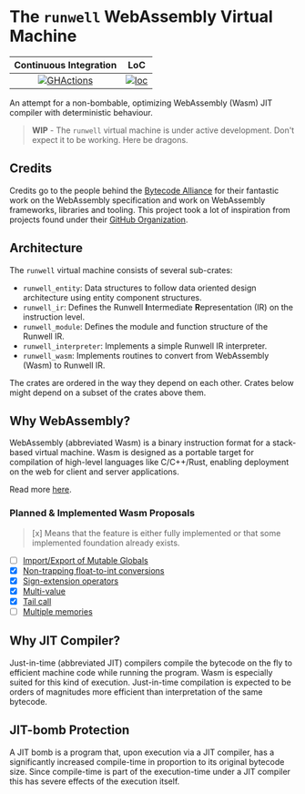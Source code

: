 # The `runwell` WebAssembly Virtual Machine

|   Continuous Integration  |       LoC        |
|:-------------------------:|:----------------:|
| [![GHActions][A1]][A2]    | [![loc][B1]][B2] |

[A1]: https://github.com/Robbepop/runwell/workflows/Rust%20-%20Continuous%20Integration/badge.svg?branch=master&event=push
[A2]: https://github.com/Robbepop/runwell/actions?query=workflow%3A%22Rust+-+Continuous+Integration%22+branch%3Amaster+event%3Apush
[B1]: https://tokei.rs/b1/github/Robbepop/runwell?category=code
[B2]: https://github.com/Aaronepower/tokei#badges

An attempt for a non-bombable, optimizing WebAssembly (Wasm) JIT compiler with deterministic behaviour.

> **WIP** - The `runwell` virtual machine is under active development. Don't expect it to be working. Here be dragons.

## Credits

Credits go to the people behind the [Bytecode Alliance](https://bytecodealliance.org/) for their fantastic
work on the WebAssembly specification and work on WebAssembly frameworks, libraries and tooling.
This project took a lot of inspiration from projects found under their
[GitHub Organization](https://github.com/bytecodealliance).

## Architecture

The `runwell` virtual machine consists of several sub-crates:

- `runwell_entity`: Data structures to follow data oriented design architecture using entity component structures.
- `runwell_ir`: Defines the Runwell **I**ntermediate **R**epresentation (IR) on the instruction level.
- `runwell_module`: Defines the module and function structure of the Runwell IR.
- `runwell_interpreter`: Implements a simple Runwell IR interpreter.
- `runwell_wasm`: Implements routines to convert from WebAssembly (Wasm) to Runwell IR.

The crates are ordered in the way they depend on each other.
Crates below might depend on a subset of the crates above them.

## Why WebAssembly?

WebAssembly (abbreviated Wasm) is a binary instruction format for a stack-based virtual machine. Wasm is designed as a portable target for compilation of high-level languages like C/C++/Rust, enabling deployment on the web for client and server applications.

Read more [here](https://webassembly.org/).

### Planned & Implemented Wasm Proposals

> [x] Means that the feature is either fully implemented or that some implemented foundation already exists.

- [ ] [Import/Export of Mutable Globals][import_export_of_mutable_globals]
- [x] [Non-trapping float-to-int conversions][non-trapping_float-to-int_conversions]
- [x] [Sign-extension operators][sign-extension_operators]
- [x] [Multi-value][multi-value]
- [x] [Tail call][tail_call]
- [ ] [Multiple memories][multi-memory]

[import_export_of_mutable_globals]: https://github.com/WebAssembly/mutable-global
[non-trapping_float-to-int_conversions]: https://github.com/WebAssembly/nontrapping-float-to-int-conversions
[sign-extension_operators]: https://github.com/WebAssembly/sign-extension-ops
[multi-value]: https://github.com/WebAssembly/multi-value
[tail_call]: https://github.com/WebAssembly/tail-call
[multi-memory]: https://github.com/WebAssembly/multi-memory

## Why JIT Compiler?

Just-in-time (abbreviated JIT) compilers compile the bytecode on the fly to efficient machine code while running the program. Wasm is especially suited for this kind of execution. Just-in-time compilation is expected to be orders of magnitudes more efficient than interpretation of the same bytecode.

## JIT-bomb Protection

A JIT bomb is a program that, upon execution via a JIT compiler, has a significantly increased compile-time in proportion to its original bytecode size. Since compile-time is part of the execution-time under a JIT compiler this has severe effects of the execution itself.
